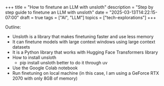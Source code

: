 +++
title = "How to finetune an LLM with unsloth"
description = "Step by step guide to finetune an LLM with unsloth"
date = "2025-03-13T14:22:15-07:00"
draft = true
tags = ["AI", "LLM"]
topics = ["tech-explorations"]
+++

Outline:
* Unsloth is a library that makes finetuning faster and use less memory
* It can finetune models with large context windows using large context datasets
* It is a Python library that works with Hugging Face Transformers library
* How to install unsloth
  * pip install unsloth
  better to do it through uv
* Use the Google Colab notebook
* Run finetuning on local machine (in this case, I am using a GeForce RTX 2070 with only 8GB of memory)